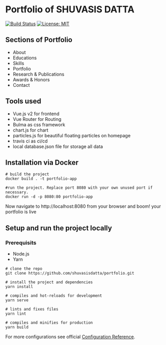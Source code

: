 # Portfolio of SHUVASIS DATTA

[![Build Status](https://travis-ci.com/shuvasisdatta/portfolio.svg?branch=master)](https://travis-ci.com/shuvasisdatta/portfolio) [![License: MIT](https://img.shields.io/badge/License-MIT-yellow.svg)](LICENSE)

## Sections of Portfolio

- About
- Educations
- Skills
- Portfolio
- Research & Publications
- Awards & Honors
- Contact

## Tools used

- Vue.js v2 for frontend
- Vue Router for Routing
- Bulma as css framework
- chart.js for chart
- particles.js for beautiful floating particles on homepage
- travis ci as ci/cd
- local database.json file for storage all data

## Installation via Docker

```
# build the project
docker build . -t portfolio-app

#run the project. Replace port 8080 with your own unused port if necessary.
docker run -d -p 8080:80 portfolio-app
```

Now navigate to http://localhost:8080 from your browser and boom! your portfolio is live

## Setup and run the project locally

### Prerequisits

- Node.js
- Yarn

```
# clone the repo
git clone https://github.com/shuvasisdatta/portfolio.git

# install the project and dependencies
yarn install

# compiles and hot-reloads for development
yarn serve

# lints and fixes files
yarn lint

# compiles and minifies for production
yarn build
```

For more configurations see official [Configuration Reference](https://cli.vuejs.org/config/).
